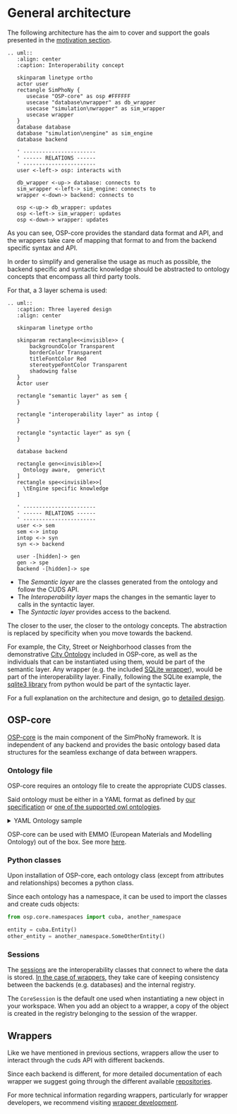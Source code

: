 # General architecture
The following architecture has the aim to cover and support the goals presented in the [motivation section](./motivation.md).

```eval_rst
.. uml::
   :align: center
   :caption: Interoperability concept

   skinparam linetype ortho
   actor user
   rectangle SimPhoNy {
      usecase "OSP-core" as osp #FFFFFF
      usecase "database\nwrapper" as db_wrapper
      usecase "simulation\nwrapper" as sim_wrapper
      usecase wrapper
   }
   database database
   database "simulation\nengine" as sim_engine
   database backend

   ' -----------------------
   ' ------ RELATIONS ------
   ' -----------------------
   user <-left-> osp: interacts with

   db_wrapper <-up-> database: connects to
   sim_wrapper <-left-> sim_engine: connects to
   wrapper <-down-> backend: connects to

   osp <-up-> db_wrapper: updates
   osp <-left-> sim_wrapper: updates
   osp <-down-> wrapper: updates
```

As you can see, OSP-core provides the standard data format and API,
and the wrappers take care of mapping that format to and from the backend specific syntax and API.

In order to simplify and generalise the usage as much as possible, the backend 
specific and syntactic knowledge should be abstracted to ontology concepts 
that encompass all third party tools.

For that, a 3 layer schema is used:

```eval_rst
.. uml::
   :caption: Three layered design
   :align: center

   skinparam linetype ortho
   
   skinparam rectangle<<invisible>> {
       backgroundColor Transparent
       borderColor Transparent
       titleFontColor Red
       stereotypeFontColor Transparent
       shadowing false
   }
   Actor user
   
   rectangle "semantic layer" as sem {
   }

   rectangle "interoperability layer" as intop {
   }

   rectangle "syntactic layer" as syn { 
   }
    
   database backend
  
   rectangle gen<<invisible>>[
     Ontology aware,  generic\t
   ]
   rectangle spe<<invisible>>[
     \tEngine specific knowledge
   ]

   ' -----------------------
   ' ------ RELATIONS ------
   ' -----------------------
   user <-> sem
   sem <-> intop
   intop <-> syn
   syn <-> backend

   user -[hidden]-> gen
   gen -> spe
   backend -[hidden]-> spe
```

- The *Semantic layer* are the classes generated from the ontology and follow the CUDS API.
- The *Interoperability layer* maps the changes in the semantic layer to calls in the syntactic layer.
- The *Syntactic layer* provides access to the backend.

The closer to the user, the closer to the ontology concepts.
The abstraction is replaced by specificity when you move towards the backend.

For example, the City, Street or Neighborhood classes from the demonstrative [City Ontology](./ontologies_included.md#the-city-ontology) included in OSP-core, as well as the individuals that can be instantiated using them, would be part of the semantic layer. Any wrapper (e.g. the included [SQLite wrapper](https://github.com/simphony/osp-core/tree/master/osp/wrappers/sqlite)), would be part of the interoperability layer. Finally, following the SQLite example, the [sqlite3 library](https://docs.python.org/3/library/sqlite3.html) from python would be part of the syntactic layer.


For a full explanation on the architecture and design, go to [detailed design](./detailed_design.md).

## OSP-core
[OSP-core](https://github.com/simphony/osp-core) is the main component of the SimPhoNy framework.
It is independent of any backend and provides the basic ontology based data structures for the seamless exchange of data between wrappers.

### Ontology file
OSP-core requires an ontology file to create the appropriate CUDS classes.

Said ontology must be either in a YAML format as defined by [our specification](yaml.md)
or [one of the supported owl ontologies](owl.md).

<details>
  <summary>YAML Ontology sample</summary>
  The following is an excerpt from the `city.ontology.yml` in osp-core.

  ```yaml
    ---
    version: "0.0.3"

    namespace: "city"

    ontology:

      encloses:
        subclass_of:
        - cuba.activeRelationship
        inverse: city.isEnclosedBy

      isEnclosedBy:
        subclass_of:
        - cuba.passiveRelationship
        inverse: city.encloses

      hasInhabitant:
        subclass_of:
        - city.encloses

      ################

      CityWrapper:
        subclass_of:
        - cuba.Wrapper
        - city.hasPart:
            range: city.City
            cardinality: 1+
            exclusive: false

      ################

      City:
        subclass_of:
        - city.PopulatedPlace
        - city.hasPart:
            range: city.Neighborhood
            cardinality: many
            exclusive: true
        - city.isPartOf:
            range: city.CityWrapper
            cardinality: 0-1
            exclusive: true
        - city.hasMajor:
            range: city.Citizen
            cardinality: 0-1
            exclusive: true

      Building:
        subclass_of:
        - city.ArchitecturalStructure
        - city.hasPart:
            range: city.Address
            cardinality: 1
            exclusive: false
        - city.hasPart:
            range: city.Floor
            cardinality: many
            exclusive: false
        - city.isPartOf:
            range: city.Street
            cardinality: 1
            exclusive: true

      Citizen:
        subclass_of:
        - city.Person
  ```
</details>

OSP-core can be used with EMMO (European Materials and Modelling Ontology) out of the box.
See more [here](ontologies_included.md).

### Python classes
Upon installation of OSP-core, each ontology class (except from attributes and relationships) becomes a python class.

Since each ontology has a namespace, it can be used to import the classes and create cuds objects:

```py
from osp.core.namespaces import cuba, another_namespace

entity = cuba.Entity()
other_entity = another_namespace.SomeOtherEntity()
```

### Sessions
The [sessions](./detailed_design.md#session) are the interoperability classes that connect to where the data is stored. 
[In the case of wrappers](./wrapper_development.md#coding), they take care of keeping consistency between the backends (e.g. databases) and the internal registry.

The `CoreSession` is the default one used when instantiating a new object in your workspace. When you add an object to a wrapper, a copy of the object is created in the registry belonging to the session of the wrapper.

## Wrappers
Like we have mentioned in previous sections, wrappers allow the user to interact 
through the cuds API with different backends.

Since each backend is different, for more detailed documentation of each wrapper
we suggest going through the different available [repositories](https://gitlab.cc-asp.fraunhofer.de/simphony/wrappers/).

For more technical information regarding wrappers, particularly for wrapper developers, 
we recommend visiting [wrapper development](./wrapper_development.md).
